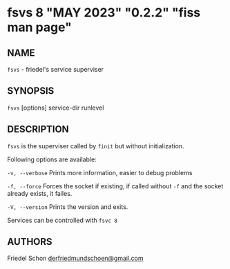 # fsvs 8 "MAY 2023" "0.2.2" "fiss man page"

## NAME

`fsvs` - friedel's service superviser

## SYNOPSIS

`fsvs` \[options] service-dir runlevel

## DESCRIPTION

`fsvs` is the superviser called by `finit` but without initialization.

Following options are available:

`-v, --verbose`
Prints more information, easier to debug problems

`-f, --force`
Forces the socket if existing, if called without `-f` and the socket already exists, it failes.

`-V, --version`
Prints the version and exits.

Services can be controlled with `fsvc 8`

## AUTHORS

Friedel Schon <derfriedmundschoen@gmail.com>
